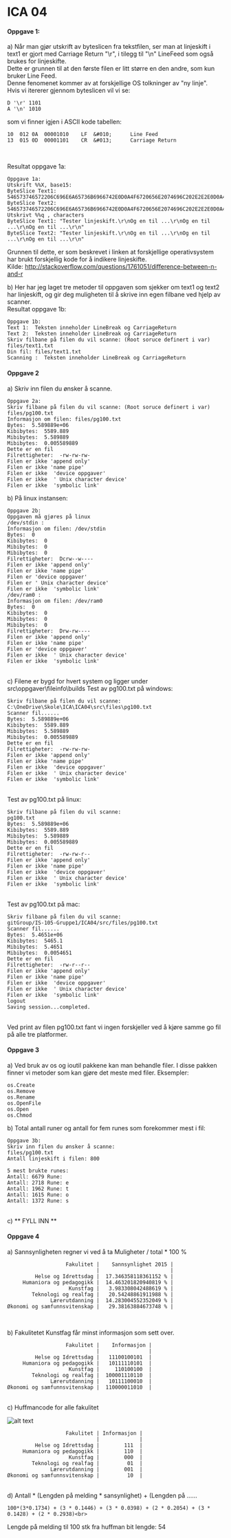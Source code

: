 # ICA 04
#### Oppgave 1:
a) Når man gjør utskrift av byteslicen fra tekstfilen, ser man at linjeskift i text1 er gjort med Carriage Return "\r", i tilegg til "\n" LineFeed som også brukes for linjeskifte.<br>
Dette er grunnen til at den første filen er litt større en den andre, som kun bruker Line Feed.<br>
Denne fenomenet kommer av at forskjellige OS tolkninger av "ny linje".<br>
Hvis vi itererer gjennom byteslicen vil vi se:<br>
```
D '\r' 1101 
A '\n' 1010 
```
som vi finner igjen i ASCII kode tabellen:

```
10	012	0A	00001010	LF	&#010;	 	Line Feed 
13	015	0D	00001101	CR	&#013;	 	Carriage Return
```
<br>

Resultat oppgave 1a:
```
Oppgave 1a:
Utskrift %%X, base15:
ByteSlice Text1: 546573746572206C696E6A65736B6966742E0D0A4F6720656E2074696C202E2E2E0D0A4F6720656E2074696C202E2E2E0D0A4F6720656E2074696C202E2E2E0D0A
ByteSlice Text2: 546573746572206C696E6A65736B6966742E0D0A4F6720656E2074696C202E2E2E0D0A4F6720656E2074696C202E2E2E0D0A4F6720656E2074696C202E2E2E0D0A
Utskrivt %%q , characters
ByteSlice Text1: "Tester linjeskift.\r\nOg en til ...\r\nOg en til ...\r\nOg en til ...\r\n"
ByteSlice Text2: "Tester linjeskift.\r\nOg en til ...\r\nOg en til ...\r\nOg en til ...\r\n"
```
Grunnen til dette, er som beskrevet i linken at forskjellige operativsystem har brukt forskjellig kode for å indikere linjeskifte.
<br>Kilde: http://stackoverflow.com/questions/1761051/difference-between-n-and-r

b) Her har jeg laget tre metoder til oppgaven som sjekker om text1 og text2 har linjeskift, og gir deg muligheten til å skrive inn egen filbane ved hjelp av scanner.
<br> Resultat oppgave 1b:

```
Oppgave 1b:
Text 1:  Teksten inneholder LineBreak og CarriageReturn
Text 2:  Teksten inneholder LineBreak og CarriageReturn
Skriv filbane på filen du vil scanne: (Root soruce definert i var)
files/text1.txt
Din fil: files/text1.txt
Scanning :  Teksten inneholder LineBreak og CarriageReturn
```

#### Oppgave 2
a) Skriv inn filen du ønsker å scanne.
```
Oppgave 2a:
Skriv filbane på filen du vil scanne: (Root soruce definert i var)
files/pg100.txt
Informasjon om filen: files/pg100.txt
Bytes:  5.589889e+06
Kibibytes:  5589.889
Mibibytes:  5.589889
Mibibytes:  0.005589889
Dette er en fil
Filrettigheter:  -rw-rw-rw-
Filen er ikke 'append only'
Filen er ikke 'name pipe'
Filen er ikke  'device oppgaver'
Filen er ikke  ' Unix character device'
Filen er ikke  'symbolic link'
```

b) På linux instansen:
```
Oppgave 2b:
Oppgaven må gjøres på linux
/dev/stdin​ :
Informasjon om filen: /dev/stdin
Bytes:  0
Kibibytes:  0
Mibibytes:  0
Mibibytes:  0
Filrettigheter:  Dcrw--w----
Filen er ikke 'append only'
Filen er ikke 'name pipe'
Filen er 'device oppgaver'
Filen er ' Unix character device'
Filen er ikke  'symbolic link'
/dev/ram0 :
Informasjon om filen: /dev/ram0
Bytes:  0
Kibibytes:  0
Mibibytes:  0
Mibibytes:  0
Filrettigheter:  Drw-rw----
Filen er ikke 'append only'
Filen er ikke 'name pipe'
Filen er 'device oppgaver'
Filen er ikke  ' Unix character device'
Filen er ikke  'symbolic link'
```

<br>
c) Filene er bygd for hvert system og ligger under src\oppgaver\fileinfo\builds
Test av pg100.txt på windows:

```
Skriv filbane på filen du vil scanne:
C:\OneDrive\Skole\ICA\ICA04\src\files\pg100.txt
Scanner fil......
Bytes:  5.589889e+06
Kibibytes:  5589.889
Mibibytes:  5.589889
Mibibytes:  0.005589889
Dette er en fil
Filrettigheter:  -rw-rw-rw-
Filen er ikke 'append only'
Filen er ikke 'name pipe'
Filen er ikke  'device oppgaver'
Filen er ikke  ' Unix character device'
Filen er ikke  'symbolic link'
```

<br>
Test av pg100.txt på linux:

```
Skriv filbane på filen du vil scanne:
pg100.txt
Bytes:  5.589889e+06
Kibibytes:  5589.889
Mibibytes:  5.589889
Mibibytes:  0.005589889
Dette er en fil
Filrettigheter:  -rw-rw-r--
Filen er ikke 'append only'
Filen er ikke 'name pipe'
Filen er ikke  'device oppgaver'
Filen er ikke  ' Unix character device'
Filen er ikke  'symbolic link'
```


<br>
Test av pg100.txt på mac:

```
Skriv filbane på filen du vil scanne:
gitGroup/IS-105-Gruppe1/ICA04/src/files/pg100.txt
Scanner fil......
Bytes:  5.4651e+06
Kibibytes:  5465.1
Mibibytes:  5.4651
Mibibytes:  0.0054651
Dette er en fil
Filrettigheter:  -rw-r--r--
Filen er ikke 'append only'
Filen er ikke 'name pipe'
Filen er ikke  'device oppgaver'
Filen er ikke  ' Unix character device'
Filen er ikke  'symbolic link'
logout
Saving session...completed.

```

<br>
Ved print av filen pg100.txt fant vi ingen forskjeller ved å kjøre samme go fil på alle tre platformer.

#### Oppgave 3
a) Ved bruk av os og ioutil pakkene kan man behandle filer.
I disse pakken finner vi metoder som kan gjøre det meste med filer. Eksempler:<br>
```
os.Create
os.Remove
os.Rename
os.OpenFile
os.Open
os.Chmod
```
b) Total antall runer og antall for fem runes som forekommer mest i fil:
```
Oppgave 3b:
Skriv inn filen du ønsker å scanne:
files/pg100.txt
Antall linjeskift i filen: 800

5 mest brukte runes:
Antall: 6679 Rune:
Antall: 2718 Rune: e
Antall: 1962 Rune: t
Antall: 1615 Rune: o
Antall: 1372 Rune: s
```
<br>
c) ** FYLL INN **
    

#### Oppgave 4
a) Sannsynligheten regner vi ved å ta Muligheter / total * 100 %
```
                   Fakulitet |    Sannsynlighet 2015 |
                             |                       |
         Helse og Idrettsdag |  17.346358118361152 % |
     Humaniora og pedagogikk |  14.463201820940819 % |
                    Kunstfag |   3.983308042488619 % |
        Teknologi og realfag |   20.54248861911988 % |
              Lærerutdanning |  14.283004552352049 % |
Økonomi og samfunnsvitenskap |   29.38163884673748 % |
```
<br>

b)  Fakulitetet Kunstfag får minst informasjon som sett over.
```
                   Fakulitet |    Informasjon |
                             |                |
         Helse og Idrettsdag |   11100100101  |
     Humaniora og pedagogikk |   10111110101  |
                    Kunstfag |     110100100  |
        Teknologi og realfag |  100001110110  |
              Lærerutdanning |   10111100010  |
Økonomi og samfunnsvitenskap |  110000011010  |
```
<br>
c) Huffmancode for alle fakulitet <br>

![alt text](https://github.com/Zwirc/IS-105/blob/master/ICA04/vedlegg/huffman.PNG "Wapp")

```
                   Fakulitet | Informasjon |
                             |             |
         Helse og Idrettsdag |        111  |
     Humaniora og pedagogikk |        110  |
                    Kunstfag |        000  |
        Teknologi og realfag |         01  |
              Lærerutdanning |        001  |
Økonomi og samfunnsvitenskap |         10  |
```

<br>
d) Antall * (Lengden på melding * sansynlighet) + (Lengden på ......

```
100*(3*0.1734) + (3 * 0.1446) + (3 * 0.0398) + (2 * 0.2054) + (3 * 0.1428) + (2 * 0.2938)<br>
```
   Lengde på melding til 100 stk fra huffman bit lengde: 54